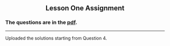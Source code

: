 <h2 style="text-align: center"> Lesson One Assignment</h2>

### The questions are in the [pdf](Assignment2.pdf).

----
Uploaded the solutions starting from Question 4.